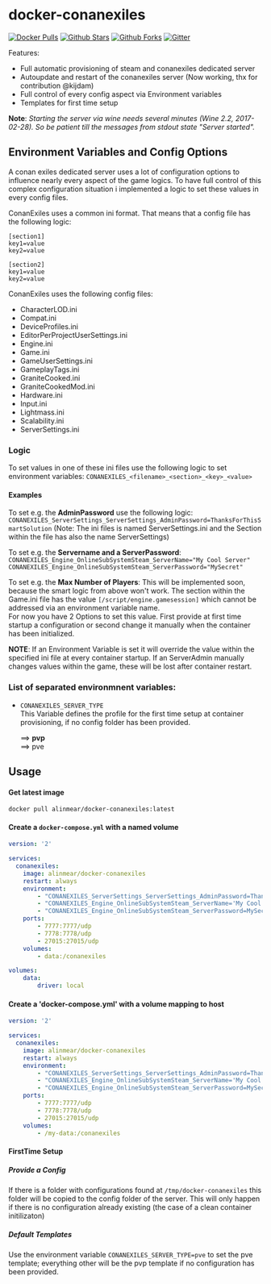 # docker-conanexiles

[![Docker Pulls](https://img.shields.io/docker/pulls/alinmear/docker-conanexiles.svg?style=flat)](https://hub.docker.com/r/alinmear/docker-conanexiles/) 
[![Github Stars](https://img.shields.io/github/stars/alinmear/docker-conanexiles.svg?style=flat)](https://github.com/alinmear/docker-conanexiles) 
[![Github Forks](https://img.shields.io/github/forks/alinmear/docker-conanexiles.svg?style=flat?label=github%20forks)](https://github.com/alinmear/docker-conanexiles/)
[![Gitter](https://img.shields.io/gitter/room/alinmear/docker-conanexiles.svg?style=flat)](https://gitter.im/alinmear/docker-conanexiles)

Features:
* Full automatic provisioning of steam and conanexiles dedicated server
* Autoupdate and restart of the conanexiles server (Now working, thx for contribution @kijdam) 
* Full control of every config aspect via Environment variables
* Templates for first time setup

**Note**: *Starting the server via wine needs several minutes (Wine 2.2, 2017-02-28). So be patient till the messages from stdout state "Server started".*

## Environment Variables and Config Options
A conan exiles dedicated server uses a lot of configuration options to influence nearly every aspect of the game logics.
To have full control of this complex configuration situation i implemented a logic to set these values in every config files.

ConanExiles uses a common ini format. That means that a config file has the following logic:
   
```
[section1]
key1=value
key2=value

[section2] 
key1=value
key2=value
```
   
ConanExiles uses the following config files:
* CharacterLOD.ini
* Compat.ini
* DeviceProfiles.ini
* EditorPerProjectUserSettings.ini
* Engine.ini
* Game.ini
* GameUserSettings.ini
* GameplayTags.ini
* GraniteCooked.ini
* GraniteCookedMod.ini
* Hardware.ini
* Input.ini
* Lightmass.ini
* Scalability.ini
* ServerSettings.ini

### Logic
   
To set values in one of these ini files use the following logic to set environment variables:
`CONANEXILES_<filename>_<section>_<key>_<value>`

#### Examples
To set e.g. the **AdminPassword** use the following logic:
`CONANEXILES_ServerSettings_ServerSettings_AdminPassword=ThanksForThisSmartSolution` 
(Note: The ini files is named   ServerSettings.ini and the Section within the file has also the name ServerSettings)

To set e.g. the **Servername and a ServerPassword**:
`CONANEXILES_Engine_OnlineSubSystemSteam_ServerName="My Cool Server"`
`CONANEXILES_Engine_OnlineSubSystemSteam_ServerPassword="MySecret"`

To set e.g. the **Max Number of Players**:
This will be implemented soon, because the smart logic from above won't work. The section within the Game.ini file has the value `[/script/engine.gamesession]` which cannot be addressed via an environment variable name.  
For now you have 2 Options to set this value. First provide at first time startup a configuration or second change it manually when the container has been initialized.
   
**NOTE**: If an Environment Variable is set it will override the value within the specified ini file at every container startup. If an ServerAdmin manually changes values within the game, these will be lost after container restart.

###  List of separated environmnent variables:

* `CONANEXILES_SERVER_TYPE`  
This Variable defines the profile for the first time setup at container provisioning, if no config folder has been provided.  
   
	==> **pvp**  
	==> pve  

## Usage

#### Get latest image
`docker pull alinmear/docker-conanexiles:latest`

#### Create a `docker-compose.yml` with a named volume

```yaml
version: '2'

services:
  conanexiles:
    image: alinmear/docker-conanexiles
    restart: always
    environment:
        - "CONANEXILES_ServerSettings_ServerSettings_AdminPassword=ThanksForThisSmartSolution"
        - "CONANEXILES_Engine_OnlineSubSystemSteam_ServerName='My Cool Server'"
        - "CONANEXILES_Engine_OnlineSubSystemSteam_ServerPassword=MySecret"
    ports:
        - 7777:7777/udp
        - 7778:7778/udp
        - 27015:27015/udp
    volumes:
        - data:/conanexiles

volumes:
    data:
        driver: local
```

#### Create a 'docker-compose.yml' with a volume mapping to host 

```yaml
version: '2'

services:
  conanexiles:
    image: alinmear/docker-conanexiles
    restart: always
    environment:
        - "CONANEXILES_ServerSettings_ServerSettings_AdminPassword=ThanksForThisSmartSolution"
        - "CONANEXILES_Engine_OnlineSubSystemSteam_ServerName='My Cool Server'"
        - "CONANEXILES_Engine_OnlineSubSystemSteam_ServerPassword=MySecret"
    ports:
        - 7777:7777/udp
        - 7778:7778/udp
        - 27015:27015/udp
    volumes:
        - /my-data:/conanexiles
```

#### FirstTime Setup

##### Provide a Config     
If there is a folder with configurations found at `/tmp/docker-conanexiles` this folder will be copied to the config folder of the server. This will only happen if there is no configuration already existing (the case of a clean container initilizaton)

##### Default Templates   
Use the environment variable `CONANEXILES_SERVER_TYPE=pve` to set the pve template; everything other will be the pvp template if no configuration has been provided.
